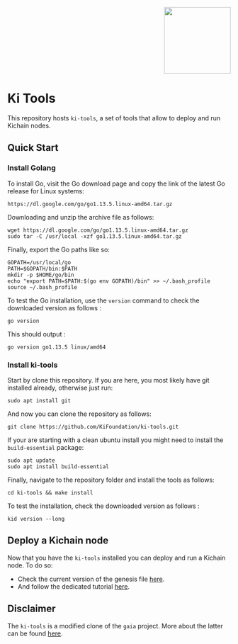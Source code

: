 <p align="right">
    <img width=150px src="https://wallet-testnet.blockchain.ki/static/img/icons/ki-chain.png" />
</p>

# Ki Tools
This repository hosts `ki-tools`, a set of tools that allow to deploy and run Kichain nodes.


## Quick Start

### Install Golang
To install Go, visit the Go download page and copy the link of the latest Go release for Linux systems:

```
https://dl.google.com/go/go1.13.5.linux-amd64.tar.gz
```

Downloading and unzip the archive file as follows:

```
wget https://dl.google.com/go/go1.13.5.linux-amd64.tar.gz
sudo tar -C /usr/local -xzf go1.13.5.linux-amd64.tar.gz
```

Finally, export the Go paths like so:

```
GOPATH=/usr/local/go
PATH=$GOPATH/bin:$PATH
mkdir -p $HOME/go/bin
echo "export PATH=$PATH:$(go env GOPATH)/bin" >> ~/.bash_profile
source ~/.bash_profile
```

To test the Go installation,  use the `version` command to check the downloaded version as follows :

```
go version
```

This should output :

```
go version go1.13.5 linux/amd64
```

### Install ki-tools
Start by clone this repository. If you are here, you most likely have git installed already, otherwise just run:

```
sudo apt install git
```

And now you can clone the repository as follows:
```
git clone https://github.com/KiFoundation/ki-tools.git
```

If your are starting with a clean ubuntu install you might need to install the `build-essential` package:

```
sudo apt update
sudo apt install build-essential
```

Finally, navigate to the repository folder and install the tools as follows:

```
cd ki-tools && make install
```

To test the installation, check the downloaded version as follows :
```
kid version --long
```

## Deploy a Kichain node
Now that you have the `ki-tools` installed you can deploy and run a Kichain node. To do so:
- Check the current version of the genesis file [here](https://github.com/KiFoundation/ki-networks/blob/v0.1/Testnet/Kichain-t/genesis.json).
- And follow the dedicated tutorial [here](https://github.com/KiFoundation/ki-networks/tree/v0.1/Testnet).

## Disclaimer
The `ki-tools` is a modified clone of the `gaia` project. More about the latter can be found [here](https://github.com/cosmos/gaia).

